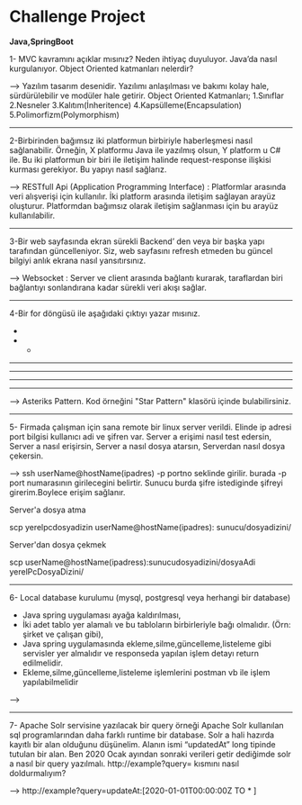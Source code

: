 # Challenge Project
 **Java,SpringBoot**

 1- MVC kavramını açıklar mısınız? Neden ihtiyaç duyuluyor. Java’da nasıl kurgulanıyor. Object Oriented katmanları nelerdir?

--> Yazılım tasarım desenidir. Yazılımı anlaşılması ve bakımı kolay hale, sürdürülebilir ve modüler hale getirir.
Object Oriented Katmanları;
1.Sınıflar
2.Nesneler
3.Kalıtım(İnheritence)
4.Kapsülleme(Encapsulation)
5.Polimorfizm(Polymorphism)

*******************************************************************************************************************************************************************************

2-Birbirinden bağımsız iki platformun birbiriyle haberleşmesi nasıl sağlanabilir. Örneğin, X platformu Java ile yazılmış olsun, Y platform u C# ile. Bu iki platformun bir biri ile iletişim halinde request-response ilişkisi kurması gerekiyor. Bu yapıyı nasıl sağlarız.

--> RESTfull Api (Application Programming Interface) : Platformlar arasında veri alışverişi için kullanılır. İki platform arasında iletişim sağlayan arayüz oluşturur.
Platformdan bağımsız olarak iletişim sağlanması için bu arayüz kullanılabilir.

*******************************************************************************************************************************************************************************

3-Bir web sayfasında ekran sürekli Backend’ den veya bir başka yapı tarafından güncelleniyor. Siz, web sayfasını refresh etmeden bu güncel bilgiyi anlık ekrana nasıl yansıtırsınız.

--> Websocket : Server ve client arasında bağlantı kurarak, taraflardan biri bağlantıyı sonlandırana kadar sürekli veri akışı sağlar.

*******************************************************************************************************************************************************************************

4-Bir for döngüsü ile aşağıdaki çıktıyı yazar mısınız.

*
* *
* * * *
* * * * * *
* * * * * * * *
* * * * * * * * * *

--> Asteriks Pattern. Kod örneğini "Star Pattern" klasörü içinde bulabilirsiniz.

*********************************************************************************************************************************************************************************

5- Firmada çalışman için sana remote bir linux server verildi. Elinde ip adresi port bilgisi kullanıcı adi ve şifren var. Server a erişimi nasıl test edersin, Server a nasıl erişirsin, Server a nasıl dosya atarsın, Serverdan nasıl dosya çekersin.

--> ssh userName@hostName(ipadres) -p portno seklinde girilir. burada -p port numarasının girilecegini belirtir.
Sunucu burda şifre istediginde şifreyi girerim.Boylece erişim sağlanır.

Server'a dosya atma

scp yerelpcdosyadizin userName@hostName(ipadres): sunucu/dosyadizini/ 

Server'dan dosya çekmek

scp userName@hostName(ipadress):sunucudosyadizini/dosyaAdi yerelPcDosyaDizini/

**********************************************************************************************************************************************************************************

6- Local database kurulumu (mysql, postgresql veya herhangi bir database)
- Java spring uygulaması ayağa kaldırılması,
- İki adet tablo yer alamalı ve bu tabloların birbirleriyle bağı olmalıdır. (Örn: şirket ve çalışan gibi),
- Java spring uygulamasında ekleme,silme,güncelleme,listeleme gibi servisler yer almalıdır ve responseda yapılan işlem detayı return edilmelidir.
- Ekleme,silme,güncelleme,listeleme işlemlerini postman vb ile işlem yapılabilmelidir

-->

*********************************************************************************************************************************************************************************

7- Apache Solr servisine yazılacak bir query örneği Apache Solr kullanılan sql 
programlarından daha farklı runtime bir database. Solr a hali hazırda kayıtlı bir alan olduğunu 
düşünelim. Alanın ismi “updatedAt” long tipinde tutulan bir alan. Ben 2020 Ocak ayından 
sonraki verileri getir dediğimde solr a nasıl bir query yazılmalı. http://example?query=
kısmını nasıl doldurmalıyım?

--> http://example?query=updateAt:[2020-01-01T00:00:00Z TO * ]

